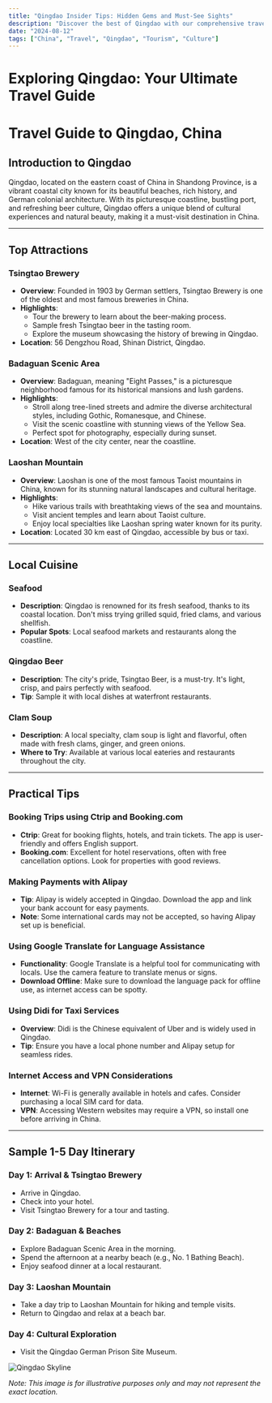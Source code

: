 ```yaml
---
title: "Qingdao Insider Tips: Hidden Gems and Must-See Sights"
description: "Discover the best of Qingdao with our comprehensive travel guide. Explore top attractions, savor local cuisine, and get insider tips for an unforgettable Chinese adventure."
date: "2024-08-12"
tags: ["China", "Travel", "Qingdao", "Tourism", "Culture"]
---
```


# Exploring Qingdao: Your Ultimate Travel Guide

# Travel Guide to Qingdao, China

## Introduction to Qingdao
Qingdao, located on the eastern coast of China in Shandong Province, is a vibrant coastal city known for its beautiful beaches, rich history, and German colonial architecture. With its picturesque coastline, bustling port, and refreshing beer culture, Qingdao offers a unique blend of cultural experiences and natural beauty, making it a must-visit destination in China.

---

## Top Attractions

### Tsingtao Brewery
- **Overview**: Founded in 1903 by German settlers, Tsingtao Brewery is one of the oldest and most famous breweries in China.
- **Highlights**:
  - Tour the brewery to learn about the beer-making process.
  - Sample fresh Tsingtao beer in the tasting room.
  - Explore the museum showcasing the history of brewing in Qingdao.
- **Location**: 56 Dengzhou Road, Shinan District, Qingdao.

### Badaguan Scenic Area
- **Overview**: Badaguan, meaning "Eight Passes," is a picturesque neighborhood famous for its historical mansions and lush gardens.
- **Highlights**:
  - Stroll along tree-lined streets and admire the diverse architectural styles, including Gothic, Romanesque, and Chinese.
  - Visit the scenic coastline with stunning views of the Yellow Sea.
  - Perfect spot for photography, especially during sunset.
- **Location**: West of the city center, near the coastline.

### Laoshan Mountain
- **Overview**: Laoshan is one of the most famous Taoist mountains in China, known for its stunning natural landscapes and cultural heritage.
- **Highlights**:
  - Hike various trails with breathtaking views of the sea and mountains.
  - Visit ancient temples and learn about Taoist culture.
  - Enjoy local specialties like Laoshan spring water known for its purity.
- **Location**: Located 30 km east of Qingdao, accessible by bus or taxi.

---

## Local Cuisine

### Seafood
- **Description**: Qingdao is renowned for its fresh seafood, thanks to its coastal location. Don't miss trying grilled squid, fried clams, and various shellfish.
- **Popular Spots**: Local seafood markets and restaurants along the coastline.

### Qingdao Beer
- **Description**: The city's pride, Tsingtao Beer, is a must-try. It's light, crisp, and pairs perfectly with seafood.
- **Tip**: Sample it with local dishes at waterfront restaurants.

### Clam Soup
- **Description**: A local specialty, clam soup is light and flavorful, often made with fresh clams, ginger, and green onions.
- **Where to Try**: Available at various local eateries and restaurants throughout the city.

---

## Practical Tips

### Booking Trips using Ctrip and Booking.com
- **Ctrip**: Great for booking flights, hotels, and train tickets. The app is user-friendly and offers English support.
- **Booking.com**: Excellent for hotel reservations, often with free cancellation options. Look for properties with good reviews.

### Making Payments with Alipay
- **Tip**: Alipay is widely accepted in Qingdao. Download the app and link your bank account for easy payments.
- **Note**: Some international cards may not be accepted, so having Alipay set up is beneficial.

### Using Google Translate for Language Assistance
- **Functionality**: Google Translate is a helpful tool for communicating with locals. Use the camera feature to translate menus or signs.
- **Download Offline**: Make sure to download the language pack for offline use, as internet access can be spotty.

### Using Didi for Taxi Services
- **Overview**: Didi is the Chinese equivalent of Uber and is widely used in Qingdao.
- **Tip**: Ensure you have a local phone number and Alipay setup for seamless rides.

### Internet Access and VPN Considerations
- **Internet**: Wi-Fi is generally available in hotels and cafes. Consider purchasing a local SIM card for data.
- **VPN**: Accessing Western websites may require a VPN, so install one before arriving in China.

---

## Sample 1-5 Day Itinerary

### Day 1: Arrival & Tsingtao Brewery
- Arrive in Qingdao.
- Check into your hotel.
- Visit Tsingtao Brewery for a tour and tasting.

### Day 2: Badaguan & Beaches
- Explore Badaguan Scenic Area in the morning.
- Spend the afternoon at a nearby beach (e.g., No. 1 Bathing Beach).
- Enjoy seafood dinner at a local restaurant.

### Day 3: Laoshan Mountain
- Take a day trip to Laoshan Mountain for hiking and temple visits.
- Return to Qingdao and relax at a beach bar.

### Day 4: Cultural Exploration
- Visit the Qingdao German Prison Site Museum.

<img src="https://source.unsplash.com/1600x900/?Qingdao,cityscape" alt="Qingdao Skyline" loading="lazy">

*Note: This image is for illustrative purposes only and may not represent the exact location.*

